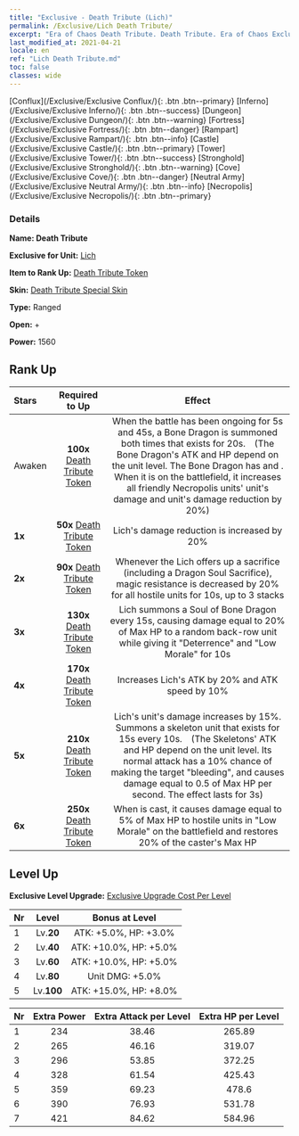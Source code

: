 ```yaml
---
title: "Exclusive - Death Tribute (Lich)"
permalink: /Exclusive/Lich Death Tribute/
excerpt: "Era of Chaos Death Tribute. Death Tribute. Era of Chaos Exclusive Death Tribute. Lich Exclusive."
last_modified_at: 2021-04-21
locale: en
ref: "Lich Death Tribute.md"
toc: false
classes: wide
---
```

 [Conflux](/Exclusive/Exclusive Conflux/){: .btn .btn--primary} [Inferno](/Exclusive/Exclusive Inferno/){: .btn .btn--success} [Dungeon](/Exclusive/Exclusive Dungeon/){: .btn .btn--warning} [Fortress](/Exclusive/Exclusive Fortress/){: .btn .btn--danger} [Rampart](/Exclusive/Exclusive Rampart/){: .btn .btn--info} [Castle](/Exclusive/Exclusive Castle/){: .btn .btn--primary} [Tower](/Exclusive/Exclusive Tower/){: .btn .btn--success} [Stronghold](/Exclusive/Exclusive Stronghold/){: .btn .btn--warning} [Cove](/Exclusive/Exclusive Cove/){: .btn .btn--danger} [Neutral Army](/Exclusive/Exclusive Neutral Army/){: .btn .btn--info} [Necropolis](/Exclusive/Exclusive Necropolis/){: .btn .btn--primary} 

### Details
 **Name: Death Tribute** 

 **Exclusive for Unit:** [Lich](/units/Lich/) 

 **Item to Rank Up:** [Death Tribute Token](/Items/con_978/)

 **Skin:** [Death Tribute Special Skin](/Items/con_646/)

 **Type:** Ranged

 **Open:** +

 **Power:** 1560

## Rank Up

  |     Stars    |  Required to Up | Effect |
  |:-------------|:---------------:|:---------------:|
  |  Awaken  | **100x** [Death Tribute Token](/Items/con_978/) | <Dragon Soul Sacrifice> When the battle has been ongoing for 5s and 45s, a Bone Dragon is summoned both times that exists for 20s.　(The Bone Dragon's ATK and HP depend on the unit level. The Bone Dragon has <Fear> and <Penetration>. When it is on the battlefield, it increases all friendly Necropolis units' unit's damage and unit's damage reduction by 20%) |
  | **1x** <i class="fas fa-star"/> | **50x** [Death Tribute Token](/Items/con_978/) | Lich's damage reduction is increased by 20% |
  | **2x** <i class="fas fa-star"/> | **90x** [Death Tribute Token](/Items/con_978/) | Whenever the Lich offers up a sacrifice (including a Dragon Soul Sacrifice), magic resistance is decreased by 20% for all hostile units for 10s, up to 3 stacks |
  | **3x** <i class="fas fa-star"/> | **130x** [Death Tribute Token](/Items/con_978/) | <Soul Snatch> Lich summons a Soul of Bone Dragon every 15s, causing damage equal to 20% of Max HP to a random back-row unit while giving it \"Deterrence\" and \"Low Morale\" for 10s |
  | **4x** <i class="fas fa-star"/> | **170x** [Death Tribute Token](/Items/con_978/) | Increases Lich's ATK by 20% and ATK speed by 10% |
  | **5x** <i class="fas fa-star"/> | **210x** [Death Tribute Token](/Items/con_978/) | Lich's unit's damage increases by 15%. Summons a skeleton unit that exists for 15s every 10s.　(The Skeletons' ATK and HP depend on the unit level. Its normal attack has a 10% chance of making the target \"bleeding\", and causes damage equal to 0.5 of Max HP per second. The effect lasts for 3s) |
  | **6x** <i class="fas fa-star"/> | **250x** [Death Tribute Token](/Items/con_978/) | When <Soul Snatch> is cast, it causes damage equal to 5% of Max HP to hostile units in \"Low Morale\" on the battlefield and restores 20% of the caster's Max HP |


## Level Up
 **Exclusive Level Upgrade:** [Exclusive Upgrade Cost Per Level](/Exclusive/ExclusiveUpgradeCostPerLevel/)

  |  Nr  |   Level  | Bonus at Level |
  |:-----|:--------:|:--------------:|
  | 1 | Lv.**20** | ATK: +5.0%, HP: +3.0% |
  | 2 | Lv.**40** | ATK: +10.0%, HP: +5.0% |
  | 3 | Lv.**60** | ATK: +10.0%, HP: +5.0% |
  | 4 | Lv.**80** | Unit DMG: +5.0% |
  | 5 | Lv.**100** | ATK: +15.0%, HP: +8.0% |


  |  Nr  |  Extra Power | Extra Attack per Level | Extra HP per Level |
  |:-----|:--------:|:--------:|:--------:|
  | 1 | 234 | 38.46 | 265.89 |
  | 2 | 265 | 46.16 | 319.07 |
  | 3 | 296 | 53.85 | 372.25 |
  | 4 | 328 | 61.54 | 425.43 |
  | 5 | 359 | 69.23 | 478.6 |
  | 6 | 390 | 76.93 | 531.78 |
  | 7 | 421 | 84.62 | 584.96 |


